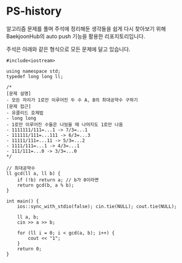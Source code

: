 # PS-history
알고리즘 문제를 풀며 주석에 정리해둔 생각들을 쉽게 다시 찾아보기 위해 BaekjoonHub의 auto push 기능을 활용한 리포지토리입니다.

주석은 아래와 같은 형식으로 모든 문제에 달고 있습니다.
```
#include<iostream>

using namespace std;
typedef long long ll;

/*
[문제 설명]
- 모든 자리가 1로만 이루어진 두 수 A, B의 최대공약수 구하기
[문제 접근]
- 유클리드 호제법
- long long
- 1로만 이루어진 수들은 나눴을 때 나머지도 1로만 나옴
- 1111111/111=...1 -> 7/3=...1
- 111111/111=...111 -> 6/3=...3
- 11111/111=...11 -> 5/3=...2
- 1111/111=...1 -> 4/3=...1
- 111/111=...0 -> 3/3=...0
*/

// 최대공약수
ll gcd(ll a, ll b) {
	if (!b) return a; // b가 0이라면
	return gcd(b, a % b);
}

int main() {
	ios::sync_with_stdio(false); cin.tie(NULL); cout.tie(NULL);

	ll a, b;
	cin >> a >> b;

	for (ll i = 0; i < gcd(a, b); i++) {
		cout << "1";
	}
	return 0;
}

```
